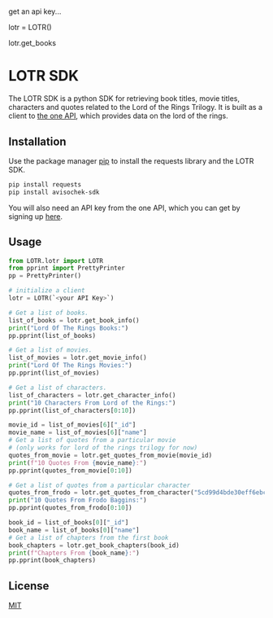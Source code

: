 # 

get an api key...

lotr = LOTR(<your API key>)

lotr.get_books 
# LOTR SDK

The LOTR SDK is a python SDK for retrieving book titles, movie titles, characters and quotes related to the Lord of the Rings Trilogy. It is built as a client to [the one API](https://the-one-api.dev), which provides data on the lord of the rings.

## Installation

Use the package manager [pip](https://pip.pypa.io/en/stable/) to install the requests library and the LOTR SDK.

```bash
pip install requests
pip install avisochek-sdk
```
You will also need an API key from the one API, which you can get by signing up [here](https://the-one-api.dev/sign-up).

## Usage

```python
from LOTR.lotr import LOTR
from pprint import PrettyPrinter
pp = PrettyPrinter()

# initialize a client
lotr = LOTR(`<your API Key>`)

# Get a list of books.
list_of_books = lotr.get_book_info()
print("Lord Of The Rings Books:")
pp.pprint(list_of_books)

# Get a list of movies.
list_of_movies = lotr.get_movie_info()
print("Lord Of The Rings Movies:")
pp.pprint(list_of_movies)

# Get a list of characters.
list_of_characters = lotr.get_character_info()
print("10 Characters From Lord of the Rings:")
pp.pprint(list_of_characters[0:10])

movie_id = list_of_movies[6]["_id"]
movie_name = list_of_movies[6]["name"]
# Get a list of quotes from a particular movie
# (only works for lord of the rings trilogy for now)
quotes_from_movie = lotr.get_quotes_from_movie(movie_id)
print(f"10 Quotes From {movie_name}:")
pp.pprint(quotes_from_movie[0:10])

# Get a list of quotes from a particular character
quotes_from_frodo = lotr.get_quotes_from_character("5cd99d4bde30eff6ebccfc15")
print("10 Quotes From Frodo Baggins:")
pp.pprint(quotes_from_frodo[0:10])

book_id = list_of_books[0]["_id"]
book_name = list_of_books[0]["name"]
# Get a list of chapters from the first book
book_chapters = lotr.get_book_chapters(book_id)
print(f"Chapters From {book_name}:")
pp.pprint(book_chapters)

```

## License
[MIT](https://choosealicense.com/licenses/mit/)